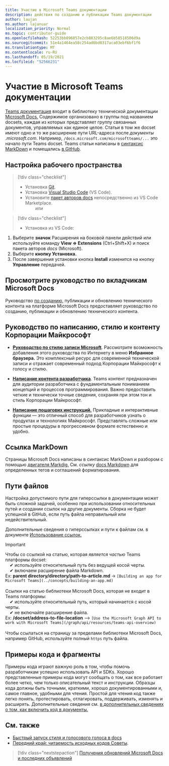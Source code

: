 ```yaml
---
title: Участие в Microsoft Teams документации
description: действия по созданию и публикации Teams документации
author: laujan
ms.author: lajanuar
localization_priority: Normal
ms.topic: contributor-guide
ms.openlocfilehash: 52253bb096857e2cb883295c8ae6b58518506d9a
ms.sourcegitcommit: 51e4a1464ea58c254ad6bd0317aca03ebf6bf1f6
ms.translationtype: MT
ms.contentlocale: ru-RU
ms.lasthandoff: 05/19/2021
ms.locfileid: "52566231"
---
```

# <a name="contributing-to-microsoft-teams-documentation"></a>Участие в Microsoft Teams документации

[Teams документация](/microsoftteams/platform/overview) входит в библиотеку технической документации [Microsoft Docs.](https://docs.microsoft.com/) Содержимое организовано в группы под названием docsets, каждая из которых представляет группу связанных документов, управляемых как единое целое. Статьи в том же docset имеют одно и то же расширение пути URL-адреса после *<span></span> документы .microsoft.com*.  Например, `/docs.microsoft.com/microsoftteams/...` это начало пути Teams docset. Teams статьи написаны в [синтаксис MarkDown](#markdown-reference) и помещались [в GitHub](https://github.com/MicrosoftDocs/msteams-docs/tree/master/msteams-platform).

## <a name="set-up-your-workspace"></a>Настройка рабочего пространства

> [!div class="checklist"]
>
> * Установка [Git](https://git-scm.com/book/en/v2/Getting-Started-Installing-Git).
> * Установка [Visual Studio Code](https://code.visualstudio.com/) (VS Code).
> * Установите [пакет авторов docs](https://marketplace.visualstudio.com/items?itemName=docsmsft.docs-authoring-pack) непосредственно из VS Code Marketplace.
<br>&emsp;&emsp; или

> [!div class="checklist"]
>
> * Установка из VS Code:

   1. Выберите **значок** Расширения на боковой панели действий или используйте команду **View => Extensions** (Ctrl+Shift+X) и поиск пакета авторов *docs* (Microsoft).
   1. Выберите **кнопку Установка.**
   1. После завершения установки кнопка **Install** изменится на кнопку **Управление** передачей.

## <a name="review-the-microsoft-docs-contributors-guide"></a>Просмотрите руководство по вкладчикам Microsoft Docs

Руководство [по созданию,](/contribute) публикации и обновлению технического контента на платформе Microsoft Docs предоставляет руководство по созданию, публикации и обновлению технического контента.

## <a name="microsoft-writing-style-and-content-guides"></a>Руководство по написанию, стилю и контенту Корпорации Майкрософт

* **[Руководство по стилю записи Microsoft](/style-guide/welcome)**. Рассмотрите возможность добавления этого руководства по Интернету в меню **Избранное браузера.** Это комплексный ресурс для современной технической записи и отражает современный подход Корпорации Майкрософт к голосу и стилю.

* **[Написание контента разработчика](/style-guide/developer-content/)**. Teams контент предназначен для аудитории разработчика с фундаментальным пониманием концепций и процессов программирования. Важно предоставить четкие и технически точные сведения, сохраняя при этом тон и стиль Корпорации Майкрософт.

* **[Написание пошагових инструкций.](/style-guide/procedures-instructions/writing-step-by-step-instructions)** Прикладные и интерактивные функции — это отличный способ для разработчиков узнать о продуктах и технологиях Майкрософт. Представлять сложные или простые процедуры в прогрессивном формате естественно и удобно.

## <a name="markdown-reference"></a>Ссылка MarkDown

 Страницы Microsoft Docs написаны в синтаксис MarkDown и разбором с помощью [двигателя Markdig.](https://github.com/lunet-io/markdig) См. *ссылку* [docs Markdown](/contribute/markdown-reference) для определенных тегов и соглашений форматирования.

## <a name="file-paths"></a>Пути файлов

Настройка допустимого пути для гиперссылки в документации может быть сложной задачей, особенно при использовании относительных путей и создании ссылок на другие документы.  Сборка не будет успешной в GitHub, если путь файла неправильный или недействительный.

Дополнительные сведения о гиперссылках и пути к файлам см. в документе [Использование ссылок.](/contribute/how-to-write-links)

>[!IMPORTANT]
> Чтобы со ссылкой на статью, которая *является частью* Teams платформы docset:<br>
> &emsp;&#x2714; используйте относительный путь без ведущей косой черты.<br>
> &emsp;&#x2714; включаем расширение файла Markdown.<br>
>Ex:  **parent directory/directory/path-to-article.md** -> `[Building an app for Microsoft Teams](../concepts/building-an-app.md)` <br><br>
> Ссылки на статью библиотеки  Microsoft Docs, которая не входит в Teams платформы:<br>
> &emsp;&#x2714; используйте относительный путь, который начинается с косой черты.<br>
> &emsp;&#x2714; не включайте расширение файла. <br> Ex:  **/docset/address-to-file-location** —> `[Use the Microsoft Graph API to work with Microsoft Teams](/graph/api/resources/teams-api-overview)`<br><br>
> Чтобы ссылаться на страницу за пределами библиотеки Microsoft Docs, например GitHub, используйте полный `https` путь файла.<br>

## <a name="code-samples-and-snippets"></a>Примеры кода и фрагменты

Примеры кода играют важную роль в том, чтобы помочь разработчикам успешно использовать API и SDKs. Хорошо представленные примеры кода могут сообщать о том, как все работает более четко, чем только описательный текст и инструкции. Образцы кода должны быть точными, краткими, хорошо документированными и, самое главное, удобными для чтения. Простой для чтения код также легко понять, протестировать, отлагировать, поддерживать, изменять и расширять. Дополнительные сведения см. [в дополнительных сведениях о том, как включить код в документы.](/contribute/code-in-docs)

## <a name="see-also"></a>См. также

* [Быстрый запуск стиля и голосового голоса в docs](/contribute/style-quick-start)
* [Передний край: читаемость исходных кодов Советы](/archive/msdn-magazine/2014/october/cutting-edge-source-code-readability-tips).

> [!div class="nextstepaction"]
> [Получения обновлений Microsoft Docs и последних объявлений](/teamblog)
